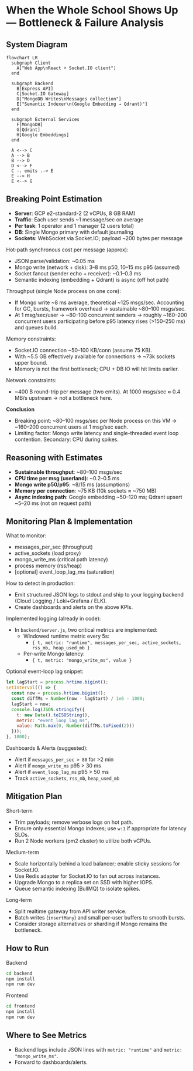 # When the Whole School Shows Up — Bottleneck & Failure Analysis

## System Diagram
```mermaid
flowchart LR
  subgraph Client
    A["Web App\nReact + Socket.IO client"]
  end

  subgraph Backend
    B[Express API]
    C[Socket.IO Gateway]
    D["MongoDB Writes\nMessages collection"]
    E["Semantic Indexer\n(Google Embedding → Qdrant)"]
  end

  subgraph External Services
    F[MongoDB]
    G[Qdrant]
    H[Google Embeddings]
  end

  A <--> C
  A --> B
  B --> D
  D <--> F
  C -. emits .-> E
  E --> H
  E <--> G
```

## Breaking Point Estimation

- **Server**: GCP e2-standard-2 (2 vCPUs, 8 GB RAM)
- **Traffic**: Each user sends ~1 message/sec on average
- **Per task**: 1 operator and 1 manager (2 users total)
- **DB**: Single Mongo primary with default journaling
- **Sockets**: WebSocket via Socket.IO; payload ~200 bytes per message

Hot-path synchronous cost per message (approx):
- JSON parse/validation: ~0.05 ms
- Mongo write (network + disk): 3–8 ms p50, 10–15 ms p95 (assumed)
- Socket fanout (sender echo + receiver): ~0.1–0.3 ms
- Semantic indexing (embedding + Qdrant) is async (off hot path)

Throughput (single Node process on one core):
- If Mongo write ~8 ms average, theoretical ~125 msgs/sec. Accounting for GC, bursts, framework overhead → sustainable ~80–100 msgs/sec.
- At 1 msg/sec/user → ~80–100 concurrent senders → roughly ~160–200 concurrent users participating before p95 latency rises (>150–250 ms) and queues build.

Memory constraints:
- Socket.IO connection ~50–100 KB/conn (assume 75 KB).
- With ~5.5 GB effectively available for connections → ~73k sockets upper bound.
- Memory is not the first bottleneck; CPU + DB IO will hit limits earlier.

Network constraints:
- ~400 B round-trip per message (two emits). At 1000 msgs/sec ≈ 0.4 MB/s upstream → not a bottleneck here.

**Conclusion**
- Breaking point: ~80–100 msgs/sec per Node process on this VM → ~160–200 concurrent users at 1 msg/sec each.
- Limiting factor: Mongo write latency and single-threaded event loop contention. Secondary: CPU during spikes.

## Reasoning with Estimates

- **Sustainable throughput**: ~80–100 msgs/sec
- **CPU time per msg (userland)**: ~0.2–0.5 ms
- **Mongo write p50/p95**: ~8/15 ms (assumptions)
- **Memory per connection**: ~75 KB (10k sockets ≈ ~750 MB)
- **Async indexing path**: Google embedding ~50–120 ms; Qdrant upsert ~5–20 ms (not on request path)

## Monitoring Plan & Implementation

What to monitor:
- messages_per_sec (throughput)
- active_sockets (load proxy)
- mongo_write_ms (critical path latency)
- process memory (rss/heap)
- [optional] event_loop_lag_ms (saturation)

How to detect in production:
- Emit structured JSON logs to stdout and ship to your logging backend (Cloud Logging / Loki+Grafana / ELK).
- Create dashboards and alerts on the above KPIs.

Implemented logging (already in code):
- In `backend/server.js`, two critical metrics are implemented:
  - Windowed runtime metric every 5s:
    - `{ t, metric: "runtime", messages_per_sec, active_sockets, rss_mb, heap_used_mb }`
  - Per-write Mongo latency:
    - `{ t, metric: "mongo_write_ms", value }`

Optional event-loop lag snippet:
```js
let lagStart = process.hrtime.bigint();
setInterval(() => {
  const now = process.hrtime.bigint();
  const diffMs = Number(now - lagStart) / 1e6 - 1000;
  lagStart = now;
  console.log(JSON.stringify({
    t: new Date().toISOString(),
    metric: "event_loop_lag_ms",
    value: Math.max(0, Number(diffMs.toFixed(2)))
  }));
}, 1000);
```

Dashboards & Alerts (suggested):
- Alert if `messages_per_sec > 80` for >2 min
- Alert if `mongo_write_ms` p95 > 30 ms
- Alert if `event_loop_lag_ms` p95 > 50 ms
- Track `active_sockets`, `rss_mb`, `heap_used_mb`

## Mitigation Plan

Short-term
- Trim payloads; remove verbose logs on hot path.
- Ensure only essential Mongo indexes; use `w:1` if appropriate for latency SLOs.
- Run 2 Node workers (pm2 cluster) to utilize both vCPUs.

Medium-term
- Scale horizontally behind a load balancer; enable sticky sessions for Socket.IO.
- Use Redis adapter for Socket.IO to fan out across instances.
- Upgrade Mongo to a replica set on SSD with higher IOPS.
- Queue semantic indexing (BullMQ) to isolate spikes.

Long-term
- Split realtime gateway from API writer service.
- Batch writes (`insertMany`) and small per-user buffers to smooth bursts.
- Consider storage alternatives or sharding if Mongo remains the bottleneck.

## How to Run

Backend
```bash
cd backend
npm install
npm run dev
```

Frontend
```bash
cd frontend
npm install
npm run dev
```

## Where to See Metrics

- Backend logs include JSON lines with `metric: "runtime"` and `metric: "mongo_write_ms"`.
- Forward to dashboards/alerts.
